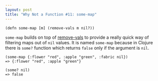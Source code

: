 ```yaml
---
layout: post
title: "Why Not a Function #11: some-map"
---
```


    (defn some-map [m] (remove-vals m nil?))

`some-map` builds on top of [remove-vals](https://whynotsoftware.github.io/wnaf-remove-vals/) to provide a really quick way of filtering maps out of `nil` values. It is named `some-map` because in Clojure there is `some?` function which returns `false` only if the argument is `nil`.

    (some-map {:flower "red", :apple "green", :fabric nil})
    => {:flower "red", :apple "green"}

    (some? nil)
    => false
